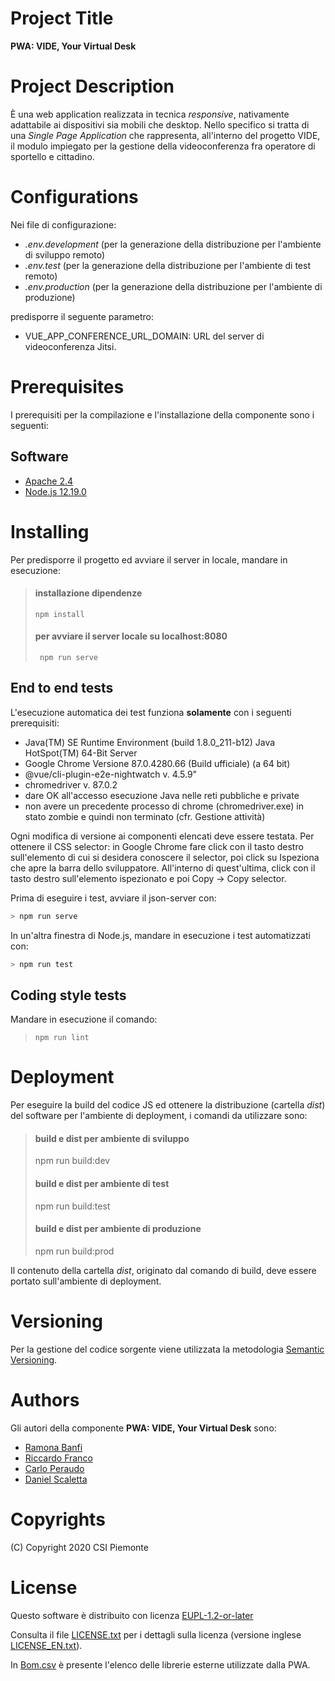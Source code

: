 # Project Title
**PWA: VIDE, Your Virtual Desk**

# Project Description
È una web application realizzata in tecnica *responsive*, nativamente adattabile ai dispositivi sia mobili che desktop. Nello specifico si tratta di una *Single Page Application* che rappresenta, all'interno del progetto VIDE, il modulo impiegato per la gestione della videoconferenza fra operatore di sportello e cittadino.

# Configurations
Nei file di configurazione:

- *.env.development* (per la generazione della distribuzione per l'ambiente di sviluppo remoto)
- *.env.test* (per la generazione della distribuzione per l'ambiente di test remoto)
- *.env.production* (per la generazione della distribuzione per l'ambiente di produzione)

predisporre il seguente parametro:

- VUE_APP_CONFERENCE_URL_DOMAIN: URL del server di videoconferenza Jitsi.

# Prerequisites
I prerequisiti per la compilazione e l'installazione della componente sono i seguenti:

## Software
- [Apache 2.4](https://www.apache.org)
- [Node.js 12.19.0](https://nodejs.org)

# Installing
Per predisporre il progetto ed avviare il server in locale, mandare in esecuzione:

>#### installazione dipendenze
> ```npm install```
>
>#### per avviare il server locale su localhost:8080
>``` npm run serve```

## End to end tests
L'esecuzione automatica dei test funziona **solamente** con i seguenti prerequisiti:
 - Java(TM) SE Runtime Environment (build 1.8.0_211-b12) Java HotSpot(TM) 64-Bit Server
 - Google Chrome Versione 87.0.4280.66 (Build ufficiale) (a 64 bit)
 - @vue/cli-plugin-e2e-nightwatch v. 4.5.9"
 - chromedriver v. 87.0.2
 - dare OK all'accesso esecuzione Java nelle reti pubbliche e private
 - non avere un precedente processo di chrome (chromedriver.exe) in stato zombie e quindi non terminato (cfr. Gestione attività)

Ogni modifica di versione ai componenti elencati deve essere testata. Per ottenere il CSS selector: in Google Chrome fare click con il tasto destro sull'elemento di cui si desidera conoscere il selector, poi click su Ispeziona che apre la barra dello sviluppatore. All'interno di quest'ultima, click con il tasto destro sull'elemento ispezionato e poi Copy -> Copy selector.

Prima di eseguire i test, avviare il json-server con:
``` bash
> npm run serve
```
In un'altra finestra di Node.js, mandare in esecuzione i test automatizzati con:
``` bash
> npm run test
```

## Coding style tests
Mandare in esecuzione il comando:
> ```npm run lint```

# Deployment
Per eseguire la build del codice JS ed ottenere la distribuzione (cartella *dist*) del software per l'ambiente di deployment, i comandi da utilizzare sono:
>#### build e dist per ambiente di sviluppo
> npm run build:dev
>
>#### build e dist per ambiente di test
> npm run build:test
>
>#### build e dist per ambiente di produzione
> npm run build:prod
>

Il contenuto della cartella *dist*, originato dal comando di build, deve essere portato sull'ambiente di deployment.

# Versioning
Per la gestione del codice sorgente viene utilizzata la metodologia [Semantic Versioning](https://semver.org/).

# Authors
Gli autori della componente **PWA: VIDE, Your Virtual Desk** sono:

- [Ramona Banfi](mailto:ramona.banfi@consulenti.csi.it)
- [Riccardo Franco](mailto:riccardo.franco@csi.it)
- [Carlo Peraudo](mailto:carlo.peraudo@consulenti.csi.it)
- [Daniel Scaletta](mailto:daniel.scaletta@consulenti.csi.it)

# Copyrights
(C) Copyright 2020 CSI Piemonte

# License
Questo software è distribuito con licenza [EUPL-1.2-or-later](https://joinup.ec.europa.eu/collection/eupl/eupl-text-11-12)

Consulta il file [LICENSE.txt](LICENSE.txt) per i dettagli sulla licenza (versione inglese [LICENSE_EN.txt](LICENSE_EN.txt)).

In [Bom.csv](Bom.csv) è presente l'elenco delle librerie esterne utilizzate dalla PWA.
